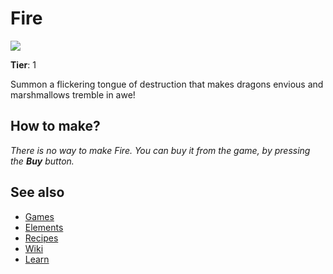 # Fire

![](/wiki/images/item.fire.png)

**Tier**: 1

Summon a flickering tongue of destruction that makes dragons envious and marshmallows tremble in awe!

## How to make?

_There is no way to make Fire. You can buy it from the game, by pressing the **Buy** button._

## See also

* [Games](/wiki/games)
* [Elements](/wiki/elements)
* [Recipes](/wiki/recipes)
* [Wiki](/wiki/index)
* [Learn](/learn/index)